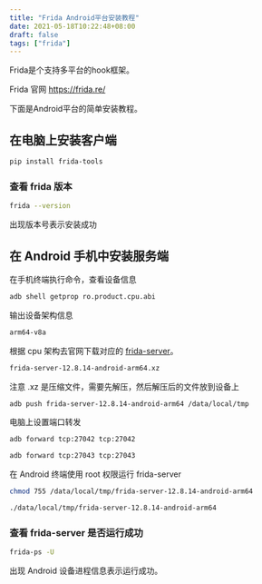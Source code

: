 ```yaml
---
title: "Frida Android平台安装教程"
date: 2021-05-18T10:22:48+08:00
draft: false
tags: ["frida"]
---
```

Frida是个支持多平台的hook框架。

Frida 官网 <https://frida.re/>

下面是Android平台的简单安装教程。

## 在电脑上安装客户端  

```bash
pip install frida-tools
```

### 查看 frida 版本  

```bash
frida --version
```

出现版本号表示安装成功

## 在 Android 手机中安装服务端  

在手机终端执行命令，查看设备信息

```bash
adb shell getprop ro.product.cpu.abi
```

输出设备架构信息

```bash
arm64-v8a
```

根据 cpu 架构去官网下载对应的 [frida-server](https://github.com/frida/frida/releases)。

```bash
frida-server-12.8.14-android-arm64.xz
```

注意 .xz 是压缩文件，需要先解压，然后解压后的文件放到设备上

```bash
adb push frida-server-12.8.14-android-arm64 /data/local/tmp
```

电脑上设置端口转发

```bash
adb forward tcp:27042 tcp:27042
```

```bash
adb forward tcp:27043 tcp:27043
```

在 Android 终端使用 root 权限运行 frida-server

```bash
chmod 755 /data/local/tmp/frida-server-12.8.14-android-arm64
```

```bash
./data/local/tmp/frida-server-12.8.14-android-arm64
```

### 查看 frida-server 是否运行成功

```bash
frida-ps -U
```

出现 Android 设备进程信息表示运行成功。

